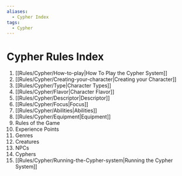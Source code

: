 ```yaml
---
aliases:
  - Cypher Index
tags:
  - Cypher
---
```

# Cypher Rules Index

1. [[Rules/Cypher/How-to-play|How To Play the Cypher System]]
2. [[Rules/Cypher/Creating-your-character|Creating your Character]]
3. [[Rules/Cypher/Type|Character Types]]
4. [[Rules/Cypher/Flavor|Character Flavor]]
5. [[Rules/Cypher/Descriptor|Descriptor]]
6. [[Rules/Cypher/Focus|Focus]]
7. [[Rules/Cypher/Abilities|Abilities]]
8. [[Rules/Cypher/Equipment|Equipment]]
9. Rules of the Game
10. Experience Points
11. Genres
12. Creatures
13. NPCs
14. Cyphers
15. [[Rules/Cypher/Running-the-Cypher-system|Running the Cypher System]]

